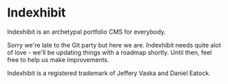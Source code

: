 # Indexhibit

Indexhibit is an archetypal portfolio CMS for everybody.

Sorry we're late to the Git party but here we are. Indexhibit needs quite alot of love - we'll be updating things with a roadmap shortly. Until then, feel free to help us make improvements.

Indexhibit is a registered trademark of Jeffery Vaska and Daniel Eatock.